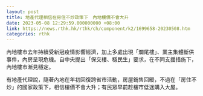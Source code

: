 ```yaml
---
layout: post
title: 地產代理相信在房住不炒政策下　內地樓價不會大升
date: 2023-05-08 12:29:59.000000000 +08:00
link: https://news.rthk.hk/rthk/ch/component/k2/1699658-20230508.htm
categories: rthk
---
```


內地樓市去年持續受新冠疫情影響經濟，加上多處出現「爛尾樓」、業主集體斷供事件，內房呈現危機。自中央提出「保交樓、穩民生」要求，在不同支援措施下，內地樓市漸見穩定。

有地產代理說，隨著內地在年初回復跨省市活動，房屋銷售回暖，不過在「房住不炒」的國家政策下，相信樓價不會大升；有民眾早前趁樓市低迷購入大屋。
